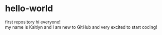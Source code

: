 # hello-world
first repository
 hi everyone! <br>
  my name is Kaitlyn and I am new to GitHub and very excited to start coding!
